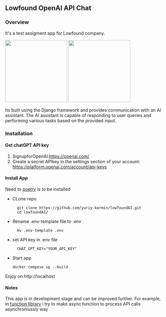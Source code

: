 ## Lowfound OpenAI API Chat

### Overview 

It's a test assigment app for Lowfound company.

<img width="200" src="https://github.com/yuriy-kormin/lowfoundAI/assets/96548294/83b25542-c6af-4c21-bbd3-3cc2bb93bfc9">
<img width="200" src="https://github.com/yuriy-kormin/lowfoundAI/assets/96548294/d64ad46c-eb74-4c9a-8e07-2098f0d60e58">


Its built using the Django framework and provides communication
with an AI assistant. The AI assistant is capable of responding 
to user queries and performing various tasks based on the provided input.

### Installation 

#### Get chatGPT API key
1. SignupforOpenAI:https://openai.com/
2. Create a secret APIkey in the settings section of your account:
https://platform.openai.com/account/api-keys
    
#### Install App

Need to  [poetry](https://python-poetry.org/docs/#installation) is to be installed 
 

- CLone repo

        git clone https://github.com/yuriy-kormin/lowfoundAI.git
        cd lowfoundAI/

- Rename .env-template file to .env

        mv .env-template .env


- set API key in .env file

        CHAT_GPT_KEY="YOUR_API_KEY"

- Start app

      docker compose up --build

Enjoy on http://localhost


#### Notes

This app is in development stage and can be improved further. 
For example, in [function library](https://github.com/yuriy-kormin/lowfoundAI/blob/master/lowfoundAI/chat/remote_api.py#L6C3-L6C3) 
i try to make async function to process API calls asynchroniussly way
